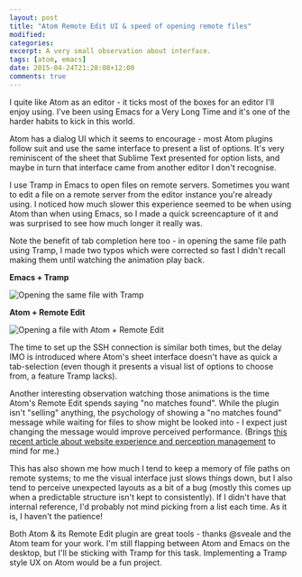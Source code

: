 ```yaml
---
layout: post
title: "Atom Remote Edit UI & speed of opening remote files"
modified:
categories:
excerpt: A very small observation about interface.
tags: [atom, emacs]
date: 2015-04-24T21:28:08+12:00
comments: true
---
```


I quite like Atom as an editor - it ticks most of the boxes for an editor I'll enjoy using. I've been using Emacs for a Very Long Time and it's one of the harder habits to kick in this world.

Atom has a dialog UI which it seems to encourage - most Atom plugins follow suit and use the same interface to present a list of options. It's very reminiscent of the sheet that Sublime Text presented for option lists, and maybe in turn that interface came from another editor I don't recognise.

I use Tramp in Emacs to open files on remote servers. Sometimes you want to edit a file on a remote server from the editor instance you're already using. I noticed how much slower this experience seemed to be when using Atom than when using Emacs, so I made a quick screencapture of it and was surprised to see how much longer it really was.

Note the benefit of tab completion here too - in opening the same file path using Tramp, I made two typos which were corrected so fast I didn't recall making them until watching the animation play back.

**Emacs + Tramp**

![Opening the same file with Tramp](/images/file-open-tramp.gif)

**Atom + Remote Edit**

![Opening a file with Atom + Remote Edit](/images/file-open-remote-edit.gif)

The time to set up the SSH connection is similar both times, but the delay IMO is introduced where Atom's sheet interface doesn't have as quick a tab-selection (even though it presents a visual list of options to choose from, a feature Tramp lacks).

Another interesting observation watching those animations is the time Atom's Remote Edit spends saying "no matches found". While the plugin isn't "selling" anything, the psychology of showing a "no matches found" message while waiting for files to show might be looked into - I expect just changing the message would improve perceived performance. (Brings [this recent article about website experience and perception management](http://www.smashingmagazine.com/2015/11/why-performance-matters-part-2-perception-management/) to mind for me.)

This has also shown me how much I tend to keep a memory of file paths on remote systems; to me the visual interface just slows things down, but I also tend to perceive unexpected layouts as a bit of a bug (mostly this comes up when a predictable structure isn't kept to consistently). If I didn't have that internal reference, I'd probably not mind picking from a list each time. As it is, I haven't the patience!

Both Atom & its Remote Edit plugin are great tools - thanks @sveale and the Atom team for your work. I'm still flapping between Atom and Emacs on the desktop, but I'll be sticking with Tramp for this task. Implementing a Tramp style UX on Atom would be a fun project.
